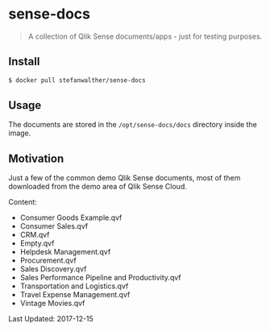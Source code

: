 # sense-docs

> A collection of Qlik Sense documents/apps - just for testing purposes.

## Install

```sh
$ docker pull stefanwalther/sense-docs
```

## Usage

The documents are stored in the `/opt/sense-docs/docs` directory inside the image.

## Motivation

Just a few of the common demo Qlik Sense documents, most of them downloaded from the demo area of Qlik Sense Cloud.

Content:

- Consumer Goods Example.qvf
- Consumer Sales.qvf
- CRM.qvf
- Empty.qvf
- Helpdesk Management.qvf
- Procurement.qvf
- Sales Discovery.qvf
- Sales Performance Pipeline and Productivity.qvf
- Transportation and Logistics.qvf
- Travel Expense Management.qvf
- Vintage Movies.qvf  

Last Updated: 2017-12-15

